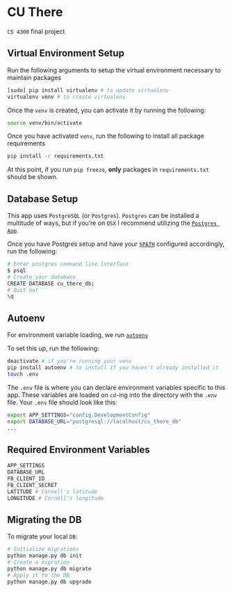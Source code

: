 # CU There

`CS 4300` final project

## Virtual Environment Setup
Run the following arguments to setup the virtual environment necessary to maintain packages

```bash
[sudo] pip install virtualenv # to update virtualenv
virtualenv venv # to create virtualenv
```

Once the `venv` is created, you can activate it by running the following:

```bash
source venv/bin/activate
```

Once you have activated `venv`, run the following to install all package requirements

```bash
pip install -r requirements.txt
```

At this point, if you run `pip freeze`, **only** packages in `requirements.txt` should be shown.


## Database Setup
This app uses `PostgreSQL` (or `Postgres`). `Postgres` can be installed a multitude of ways, but if you’re on `OSX` I recommend utilizing the [`Postgres App`](https://postgresapp.com/).

Once you have Postgres setup and have your [`$PATH`](https://postgresapp.com/documentation/cli-tools.html) configured accordingly, run the following:

```bash
# Enter postgres command line interface
$ psql
# Create your database
CREATE DATABASE cu_there_db;
# Quit out
\q
```

## Autoenv
For environment variable loading, we run [`autoenv`](https://github.com/kennethreitz/autoenv)

To set this up, run the following:

```bash
deactivate # if you're running your venv
pip install autoenv # to install if you haven't already installed it
touch .env
```

The `.env` file is where you can declare environment variables specific to this app.  These variables are loaded on `cd`-ing into the directory with the `.env` file.  Your `.env` file should look like this:

```bash
export APP_SETTINGS="config.DevelopmentConfig"
export DATABASE_URL="postgresql://localhost/cu_there_db"
...
```

## Required Environment Variables

```bash
APP_SETTINGS
DATABASE_URL
FB_CLIENT_ID
FB_CLIENT_SECRET
LATITUDE # Cornell's latitude
LONGITUDE # Cornell's longitude
```

## Migrating the DB
To migrate your local `DB`:

```bash
# Initialize migrations
python manage.py db init
# Create a migration
python manage.py db migrate
# Apply it to the DB
python manage.py db upgrade
```
